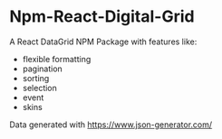 # Npm-React-Digital-Grid

A React DataGrid NPM Package with features like:

- flexible formatting
- pagination
- sorting
- selection
- event
- skins

Data generated with https://www.json-generator.com/